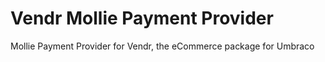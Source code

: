 # Vendr Mollie Payment Provider

Mollie Payment Provider for Vendr, the eCommerce package for Umbraco
